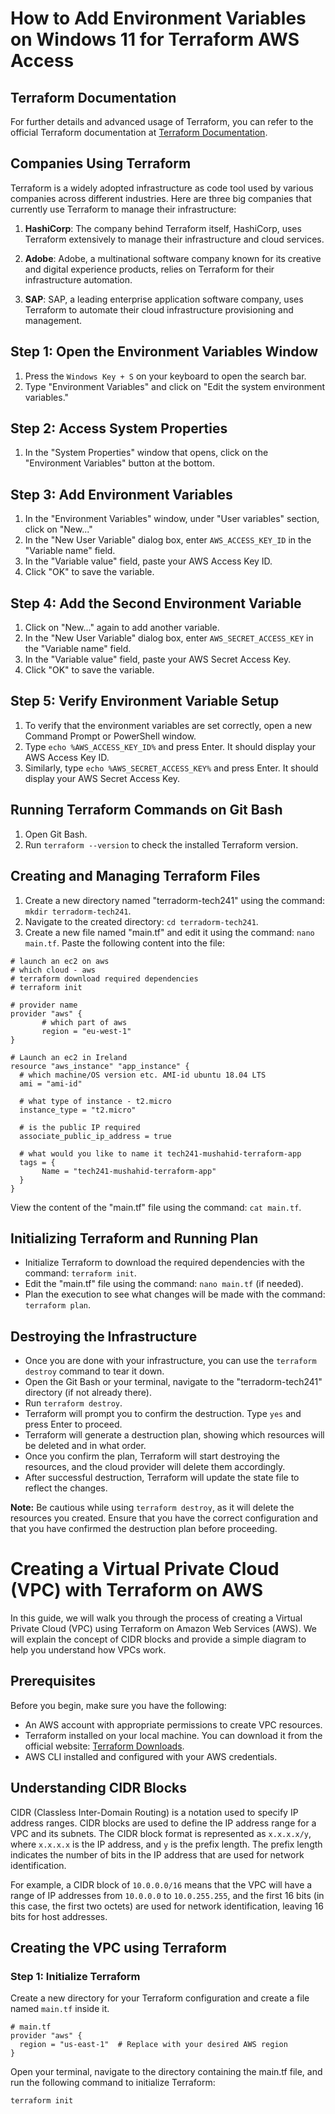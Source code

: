 # How to Add Environment Variables on Windows 11 for Terraform AWS Access

## Terraform Documentation
For further details and advanced usage of Terraform, you can refer to the official Terraform documentation at [Terraform Documentation](https://www.terraform.io/docs/index.html).

## Companies Using Terraform
Terraform is a widely adopted infrastructure as code tool used by various companies across different industries. Here are three big companies that currently use Terraform to manage their infrastructure:

1. **HashiCorp**: The company behind Terraform itself, HashiCorp, uses Terraform extensively to manage their infrastructure and cloud services.

2. **Adobe**: Adobe, a multinational software company known for its creative and digital experience products, relies on Terraform for their infrastructure automation.

3. **SAP**: SAP, a leading enterprise application software company, uses Terraform to automate their cloud infrastructure provisioning and management.

## Step 1: Open the Environment Variables Window
1. Press the `Windows Key + S` on your keyboard to open the search bar.
2. Type "Environment Variables" and click on "Edit the system environment variables."

## Step 2: Access System Properties
1. In the "System Properties" window that opens, click on the "Environment Variables" button at the bottom.

## Step 3: Add Environment Variables
1. In the "Environment Variables" window, under "User variables" section, click on "New..."
2. In the "New User Variable" dialog box, enter `AWS_ACCESS_KEY_ID` in the "Variable name" field.
3. In the "Variable value" field, paste your AWS Access Key ID.
4. Click "OK" to save the variable.

## Step 4: Add the Second Environment Variable
1. Click on "New..." again to add another variable.
2. In the "New User Variable" dialog box, enter `AWS_SECRET_ACCESS_KEY` in the "Variable name" field.
3. In the "Variable value" field, paste your AWS Secret Access Key.
4. Click "OK" to save the variable.

## Step 5: Verify Environment Variable Setup
1. To verify that the environment variables are set correctly, open a new Command Prompt or PowerShell window.
2. Type `echo %AWS_ACCESS_KEY_ID%` and press Enter. It should display your AWS Access Key ID.
3. Similarly, type `echo %AWS_SECRET_ACCESS_KEY%` and press Enter. It should display your AWS Secret Access Key.

## Running Terraform Commands on Git Bash
1. Open Git Bash.
2. Run `terraform --version` to check the installed Terraform version.

## Creating and Managing Terraform Files
1. Create a new directory named "terradorm-tech241" using the command: `mkdir terradorm-tech241`.
2. Navigate to the created directory: `cd terradorm-tech241`.
3. Create a new file named "main.tf" and edit it using the command: `nano main.tf`. Paste the following content into the file:

```hcl
# launch an ec2 on aws
# which cloud - aws
# terraform download required dependencies
# terraform init

# provider name
provider "aws" {
       # which part of aws
       region = "eu-west-1"
}

# Launch an ec2 in Ireland
resource "aws_instance" "app_instance" {
  # which machine/OS version etc. AMI-id ubuntu 18.04 LTS
  ami = "ami-id"

  # what type of instance - t2.micro
  instance_type = "t2.micro"

  # is the public IP required
  associate_public_ip_address = true

  # what would you like to name it tech241-mushahid-terraform-app
  tags = {
       Name = "tech241-mushahid-terraform-app"
  }
}
```
View the content of the "main.tf" file using the command: `cat main.tf`.

## Initializing Terraform and Running Plan

- Initialize Terraform to download the required dependencies with the command: `terraform init`.
- Edit the "main.tf" file using the command: `nano main.tf` (if needed).
- Plan the execution to see what changes will be made with the command: `terraform plan`.

## Destroying the Infrastructure

- Once you are done with your infrastructure, you can use the `terraform destroy` command to tear it down.
- Open the Git Bash or your terminal, navigate to the "terradorm-tech241" directory (if not already there).
- Run `terraform destroy`.
- Terraform will prompt you to confirm the destruction. Type `yes` and press Enter to proceed.
- Terraform will generate a destruction plan, showing which resources will be deleted and in what order.
- Once you confirm the plan, Terraform will start destroying the resources, and the cloud provider will delete them accordingly.
- After successful destruction, Terraform will update the state file to reflect the changes.

**Note:** Be cautious while using `terraform destroy`, as it will delete the resources you created. Ensure that you have the correct configuration and that you have confirmed the destruction plan before proceeding.


# Creating a Virtual Private Cloud (VPC) with Terraform on AWS

In this guide, we will walk you through the process of creating a Virtual Private Cloud (VPC) using Terraform on Amazon Web Services (AWS). We will explain the concept of CIDR blocks and provide a simple diagram to help you understand how VPCs work.

## Prerequisites

Before you begin, make sure you have the following:

- An AWS account with appropriate permissions to create VPC resources.
- Terraform installed on your local machine. You can download it from the official website: [Terraform Downloads](https://www.terraform.io/downloads.html).
- AWS CLI installed and configured with your AWS credentials.

## Understanding CIDR Blocks

CIDR (Classless Inter-Domain Routing) is a notation used to specify IP address ranges. CIDR blocks are used to define the IP address range for a VPC and its subnets. The CIDR block format is represented as `x.x.x.x/y`, where `x.x.x.x` is the IP address, and `y` is the prefix length. The prefix length indicates the number of bits in the IP address that are used for network identification.

For example, a CIDR block of `10.0.0.0/16` means that the VPC will have a range of IP addresses from `10.0.0.0` to `10.0.255.255`, and the first 16 bits (in this case, the first two octets) are used for network identification, leaving 16 bits for host addresses.

## Creating the VPC using Terraform

### Step 1: Initialize Terraform

Create a new directory for your Terraform configuration and create a file named `main.tf` inside it.

```hcl
# main.tf
provider "aws" {
  region = "us-east-1"  # Replace with your desired AWS region
}
```
Open your terminal, navigate to the directory containing the main.tf file, and run the following command to initialize Terraform:

```bash
terraform init
```